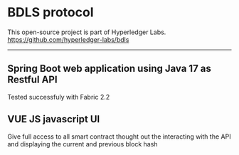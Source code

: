 # BDLS protocol 

This open-source project is part of Hyperledger Labs.
https://github.com/hyperledger-labs/bdls


----------------
## Spring Boot web application using Java 17 as Restful API 
Tested successfuly with Fabric 2.2

## VUE JS javascript UI 
Give full access to all smart contract thought out the interacting with the API and displaying the current and previous block hash
